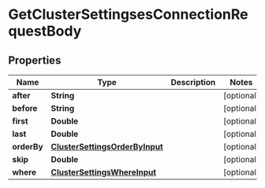 

# GetClusterSettingsesConnectionRequestBody


## Properties

Name | Type | Description | Notes
------------ | ------------- | ------------- | -------------
**after** | **String** |  |  [optional]
**before** | **String** |  |  [optional]
**first** | **Double** |  |  [optional]
**last** | **Double** |  |  [optional]
**orderBy** | [**ClusterSettingsOrderByInput**](ClusterSettingsOrderByInput.md) |  |  [optional]
**skip** | **Double** |  |  [optional]
**where** | [**ClusterSettingsWhereInput**](ClusterSettingsWhereInput.md) |  |  [optional]



